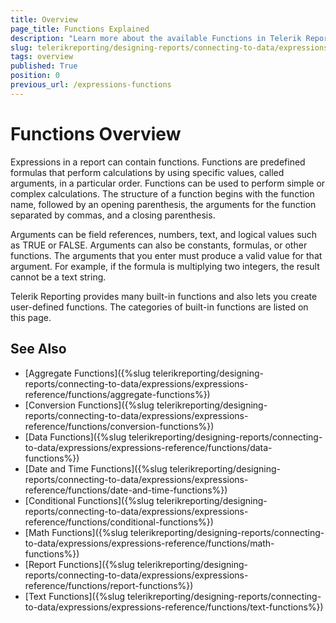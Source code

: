 ```yaml
---
title: Overview
page_title: Functions Explained
description: "Learn more about the available Functions in Telerik Reporting and how to integrate them in report expressions."
slug: telerikreporting/designing-reports/connecting-to-data/expressions/expressions-reference/functions/overview
tags: overview
published: True
position: 0
previous_url: /expressions-functions
---
```


# Functions Overview

Expressions in a report can contain functions. Functions are predefined formulas that perform calculations by using specific values, called arguments, in a particular order. Functions can be used to perform simple or complex calculations. The structure of a function begins with the function name, followed by an opening parenthesis, the arguments for the function separated by commas, and a closing parenthesis.

Arguments can be field references, numbers, text, and logical values such as TRUE or FALSE. Arguments can also be constants, formulas, or other functions. The arguments that you enter must produce a valid value for that argument. For example, if the formula is multiplying two integers, the result cannot be a text string.

Telerik Reporting provides many built-in functions and also lets you create user-defined functions. The categories of built-in functions are listed on this page.

## See Also

* [Aggregate Functions]({%slug telerikreporting/designing-reports/connecting-to-data/expressions/expressions-reference/functions/aggregate-functions%})
* [Conversion Functions]({%slug telerikreporting/designing-reports/connecting-to-data/expressions/expressions-reference/functions/conversion-functions%})
* [Data Functions]({%slug telerikreporting/designing-reports/connecting-to-data/expressions/expressions-reference/functions/data-functions%})
* [Date and Time Functions]({%slug telerikreporting/designing-reports/connecting-to-data/expressions/expressions-reference/functions/date-and-time-functions%})
* [Conditional Functions]({%slug telerikreporting/designing-reports/connecting-to-data/expressions/expressions-reference/functions/conditional-functions%})
* [Math Functions]({%slug telerikreporting/designing-reports/connecting-to-data/expressions/expressions-reference/functions/math-functions%})
* [Report Functions]({%slug telerikreporting/designing-reports/connecting-to-data/expressions/expressions-reference/functions/report-functions%})
* [Text Functions]({%slug telerikreporting/designing-reports/connecting-to-data/expressions/expressions-reference/functions/text-functions%})
